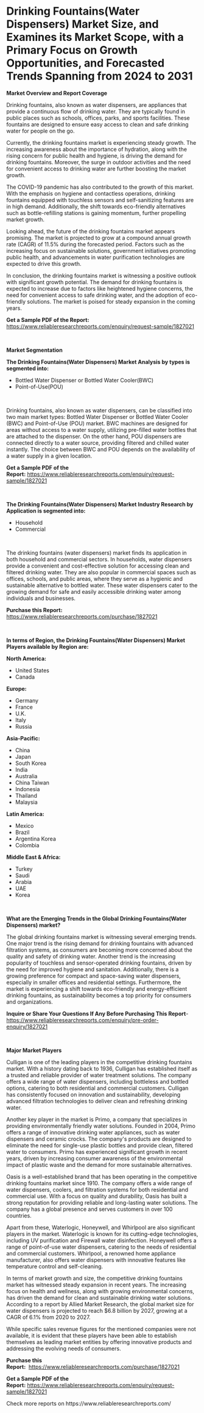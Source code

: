 <p><h1>Drinking Fountains(Water Dispensers) Market Size, and Examines its Market Scope, with a Primary Focus on Growth Opportunities, and Forecasted Trends Spanning from 2024 to 2031</h1></p><p><strong>Market Overview and Report Coverage</strong></p>
<p><p>Drinking fountains, also known as water dispensers, are appliances that provide a continuous flow of drinking water. They are typically found in public places such as schools, offices, parks, and sports facilities. These fountains are designed to ensure easy access to clean and safe drinking water for people on the go.</p><p>Currently, the drinking fountains market is experiencing steady growth. The increasing awareness about the importance of hydration, along with the rising concern for public health and hygiene, is driving the demand for drinking fountains. Moreover, the surge in outdoor activities and the need for convenient access to drinking water are further boosting the market growth.</p><p>The COVID-19 pandemic has also contributed to the growth of this market. With the emphasis on hygiene and contactless operations, drinking fountains equipped with touchless sensors and self-sanitizing features are in high demand. Additionally, the shift towards eco-friendly alternatives such as bottle-refilling stations is gaining momentum, further propelling market growth.</p><p>Looking ahead, the future of the drinking fountains market appears promising. The market is projected to grow at a compound annual growth rate (CAGR) of 11.5% during the forecasted period. Factors such as the increasing focus on sustainable solutions, government initiatives promoting public health, and advancements in water purification technologies are expected to drive this growth.</p><p>In conclusion, the drinking fountains market is witnessing a positive outlook with significant growth potential. The demand for drinking fountains is expected to increase due to factors like heightened hygiene concerns, the need for convenient access to safe drinking water, and the adoption of eco-friendly solutions. The market is poised for steady expansion in the coming years.</p></p>
<p><strong>Get a Sample PDF of the Report:</strong> <a href="https://www.reliableresearchreports.com/enquiry/request-sample/1827021">https://www.reliableresearchreports.com/enquiry/request-sample/1827021</a></p>
<p>&nbsp;</p>
<p><strong>Market Segmentation</strong></p>
<p><strong>The Drinking Fountains(Water Dispensers) Market Analysis by types is segmented into:</strong></p>
<p><ul><li>Bottled Water Dispenser or Bottled Water Cooler(BWC)</li><li>Point-of-Use(POU)</li></ul></p>
<p>&nbsp;</p>
<p><p>Drinking fountains, also known as water dispensers, can be classified into two main market types: Bottled Water Dispenser or Bottled Water Cooler (BWC) and Point-of-Use (POU) market. BWC machines are designed for areas without access to a water supply, utilizing pre-filled water bottles that are attached to the dispenser. On the other hand, POU dispensers are connected directly to a water source, providing filtered and chilled water instantly. The choice between BWC and POU depends on the availability of a water supply in a given location.</p></p>
<p><strong>Get a Sample PDF of the Report:</strong>&nbsp;<a href="https://www.reliableresearchreports.com/enquiry/request-sample/1827021">https://www.reliableresearchreports.com/enquiry/request-sample/1827021</a></p>
<p>&nbsp;</p>
<p><strong>The Drinking Fountains(Water Dispensers) Market Industry Research by Application is segmented into:</strong></p>
<p><ul><li>Household</li><li>Commercial</li></ul></p>
<p>&nbsp;</p>
<p><p>The drinking fountains (water dispensers) market finds its application in both household and commercial sectors. In households, water dispensers provide a convenient and cost-effective solution for accessing clean and filtered drinking water. They are also popular in commercial spaces such as offices, schools, and public areas, where they serve as a hygienic and sustainable alternative to bottled water. These water dispensers cater to the growing demand for safe and easily accessible drinking water among individuals and businesses.</p></p>
<p><strong>Purchase this Report:</strong>&nbsp; <a href="https://www.reliableresearchreports.com/purchase/1827021">https://www.reliableresearchreports.com/purchase/1827021</a></p>
<p>&nbsp;</p>
<p><strong>In terms of Region, the Drinking Fountains(Water Dispensers) Market Players available by Region are:</strong></p>
<p>
    <p> <strong> North America: </strong>
        <ul>
            <li>United States</li>
            <li>Canada</li>
        </ul>
        </p> 
    <p> <strong> Europe: </strong>
        <ul>
            <li>Germany</li>
            <li>France</li>
            <li>U.K.</li>
            <li>Italy</li>
            <li>Russia</li>
        </ul>
        </p> 
    <p> <strong> Asia-Pacific: </strong>
        <ul>
            <li>China</li>
            <li>Japan</li>
            <li>South Korea</li>
            <li>India</li>
            <li>Australia</li>
            <li>China Taiwan</li>
            <li>Indonesia</li>
            <li>Thailand</li>
            <li>Malaysia</li>
        </ul>
        </p> 
    <p> <strong> Latin America: </strong>
        <ul>
            <li>Mexico</li>
            <li>Brazil</li>
            <li>Argentina Korea</li>
            <li>Colombia</li>
        </ul>
        </p> 
    <p> <strong> Middle East & Africa: </strong>
        <ul>
            <li>Turkey</li>
            <li>Saudi</li>
            <li>Arabia</li>
            <li>UAE</li>
            <li>Korea</li>
        </ul>
    </p>
    </p>
<p>&nbsp;</p>
<p><strong>What are the Emerging Trends in the Global Drinking Fountains(Water Dispensers) market?</strong></p>
<p><p>The global drinking fountains market is witnessing several emerging trends. One major trend is the rising demand for drinking fountains with advanced filtration systems, as consumers are becoming more concerned about the quality and safety of drinking water. Another trend is the increasing popularity of touchless and sensor-operated drinking fountains, driven by the need for improved hygiene and sanitation. Additionally, there is a growing preference for compact and space-saving water dispensers, especially in smaller offices and residential settings. Furthermore, the market is experiencing a shift towards eco-friendly and energy-efficient drinking fountains, as sustainability becomes a top priority for consumers and organizations.</p></p>
<p><strong>Inquire or Share Your Questions If Any Before Purchasing This Report</strong>- <a href="https://www.reliableresearchreports.com/enquiry/pre-order-enquiry/1827021">https://www.reliableresearchreports.com/enquiry/pre-order-enquiry/1827021</a></p>
<p>&nbsp;</p>
<p><strong>Major Market Players</strong></p>
<p><p>Culligan is one of the leading players in the competitive drinking fountains market. With a history dating back to 1936, Culligan has established itself as a trusted and reliable provider of water treatment solutions. The company offers a wide range of water dispensers, including bottleless and bottled options, catering to both residential and commercial customers. Culligan has consistently focused on innovation and sustainability, developing advanced filtration technologies to deliver clean and refreshing drinking water.</p><p>Another key player in the market is Primo, a company that specializes in providing environmentally friendly water solutions. Founded in 2004, Primo offers a range of innovative drinking water appliances, such as water dispensers and ceramic crocks. The company's products are designed to eliminate the need for single-use plastic bottles and provide clean, filtered water to consumers. Primo has experienced significant growth in recent years, driven by increasing consumer awareness of the environmental impact of plastic waste and the demand for more sustainable alternatives.</p><p>Oasis is a well-established brand that has been operating in the competitive drinking fountains market since 1910. The company offers a wide range of water dispensers, coolers, and filtration systems for both residential and commercial use. With a focus on quality and durability, Oasis has built a strong reputation for providing reliable and long-lasting water solutions. The company has a global presence and serves customers in over 100 countries.</p><p>Apart from these, Waterlogic, Honeywell, and Whirlpool are also significant players in the market. Waterlogic is known for its cutting-edge technologies, including UV purification and Firewall water disinfection. Honeywell offers a range of point-of-use water dispensers, catering to the needs of residential and commercial customers. Whirlpool, a renowned home appliance manufacturer, also offers water dispensers with innovative features like temperature control and self-cleaning.</p><p>In terms of market growth and size, the competitive drinking fountains market has witnessed steady expansion in recent years. The increasing focus on health and wellness, along with growing environmental concerns, has driven the demand for clean and sustainable drinking water solutions. According to a report by Allied Market Research, the global market size for water dispensers is projected to reach $6.8 billion by 2027, growing at a CAGR of 6.1% from 2020 to 2027.</p><p>While specific sales revenue figures for the mentioned companies were not available, it is evident that these players have been able to establish themselves as leading market entities by offering innovative products and addressing the evolving needs of consumers.</p></p>
<p><strong>Purchase this Report:</strong>&nbsp;&nbsp;<a href="https://www.reliableresearchreports.com/purchase/1827021">https://www.reliableresearchreports.com/purchase/1827021</a></p>
<p></p>
<p><strong>Get a Sample PDF of the Report:</strong>&nbsp;<a href="https://www.reliableresearchreports.com/enquiry/request-sample/1827021">https://www.reliableresearchreports.com/enquiry/request-sample/1827021</a></p>
<p>Check more reports on https://www.reliableresearchreports.com/</p>
